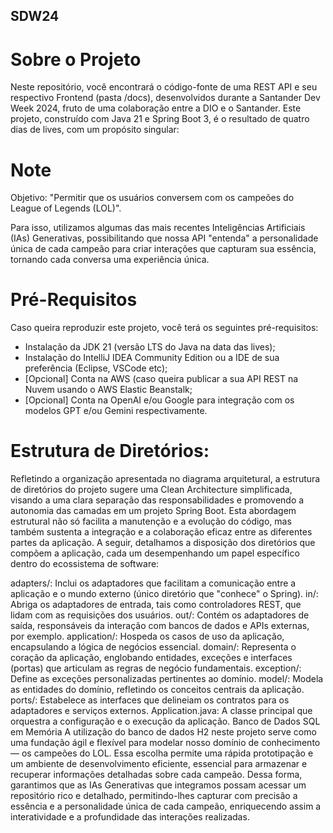 ## SDW24
# Sobre o Projeto
Neste repositório, você encontrará o código-fonte de uma REST API e seu respectivo Frontend (pasta /docs), desenvolvidos durante a Santander Dev Week 2024, fruto de uma colaboração entre a DIO e o Santander. Este projeto, construído com Java 21 e Spring Boot 3, é o resultado de quatro dias de lives, com um propósito singular:

# Note

Objetivo: "Permitir que os usuários conversem com os campeões do League of Legends (LOL)".

Para isso, utilizamos algumas das mais recentes Inteligências Artificiais (IAs) Generativas, possibilitando que nossa API "entenda" a personalidade única de cada campeão para criar interações que capturam sua essência, tornando cada conversa uma experiência única.

# Pré-Requisitos

Caso queira reproduzir este projeto, você terá os seguintes pré-requisitos:

- Instalação da JDK 21 (versão LTS do Java na data das lives);
- Instalação do IntelliJ IDEA Community Edition ou a IDE de sua preferência (Eclipse, VSCode etc);
- [Opcional] Conta na AWS (caso queira publicar a sua API REST na Nuvem usando o AWS Elastic Beanstalk;
- [Opcional] Conta na OpenAI e/ou Google para integração com os modelos GPT e/ou Gemini respectivamente.


# Estrutura de Diretórios:

Refletindo a organização apresentada no diagrama arquitetural, a estrutura de diretórios do projeto sugere uma Clean Architecture simplificada, visando a uma clara separação das responsabilidades e promovendo a autonomia das camadas em um projeto Spring Boot. Esta abordagem estrutural não só facilita a manutenção e a evolução do código, mas também sustenta a integração e a colaboração eficaz entre as diferentes partes da aplicação. A seguir, detalhamos a disposição dos diretórios que compõem a aplicação, cada um desempenhando um papel específico dentro do ecossistema de software:

adapters/: Inclui os adaptadores que facilitam a comunicação entre a aplicação e o mundo externo (único diretório que "conhece" o Spring).
in/: Abriga os adaptadores de entrada, tais como controladores REST, que lidam com as requisições dos usuários.
out/: Contém os adaptadores de saída, responsáveis da interação com bancos de dados e APIs externas, por exemplo.
application/: Hospeda os casos de uso da aplicação, encapsulando a lógica de negócios essencial.
domain/: Representa o coração da aplicação, englobando entidades, exceções e interfaces (portas) que articulam as regras de negócio fundamentais.
exception/: Define as exceções personalizadas pertinentes ao domínio.
model/: Modela as entidades do domínio, refletindo os conceitos centrais da aplicação.
ports/: Estabelece as interfaces que delineiam os contratos para os adaptadores e serviços externos.
Application.java: A classe principal que orquestra a configuração e o execução da aplicação.
Banco de Dados SQL em Memória
A utilização do banco de dados H2 neste projeto serve como uma fundação ágil e flexível para modelar nosso domínio de conhecimento — os campeões do LOL. Essa escolha permite uma rápida prototipação e um ambiente de desenvolvimento eficiente, essencial para armazenar e recuperar informações detalhadas sobre cada campeão. Dessa forma, garantimos que as IAs Generativas que integramos possam acessar um repositório rico e detalhado, permitindo-lhes capturar com precisão a essência e a personalidade única de cada campeão, enriquecendo assim a interatividade e a profundidade das interações realizadas.

